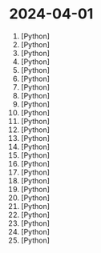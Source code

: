 # 2024-04-01

1. [](https://github.comundefined "🚀「Douyin_TikTok_Download_API」是一个开箱即用的高性能异步抖音、快手、TikTok、Bilibili数据爬取工具，支持API调用，在线批量解析及下载。") [Python]
2. [](https://github.comundefined "Awesome Pretrained Chinese NLP Models，高质量中文预训练模型&大模型&多模态模型&大语言模型集合") [Python]
3. [](https://github.comundefined "A proxy tool to bypass GFW.") [Python]
4. [](https://github.comundefined "微信机器人，接入Google Bard、ChatGPT、ChatGLM、讯飞星火、Tigerbot；成语接龙、天气预报、新闻摘要。") [Python]
5. [](https://github.comundefined "文件快递柜-匿名口令分享文本，文件，像拿快递一样取文件（File Express Cabinet - Anonymous Passcode Sharing Text, Files, Like Taking Express Delivery for Files）") [Python]
6. [](https://github.comundefined "") [Python]
7. [](https://github.comundefined "Book_4_《矩阵力量》 | 鸢尾花书：从加减乘除到机器学习；上架！") [Python]
8. [](https://github.comundefined "学无止下载器，慕课下载器，Mooc网课下载，慕课网，中国大学，网易云课堂，有道精品课，有道领世，腾讯课堂，B站课堂，中公网校，新东方，高途，途途，学浪，抖音课堂，小鹅通，千聊，兴趣岛，超星学习通，学银在线，智慧职教，智慧树，学堂在线，爱课程；支持视频课件同时下载") [Python]
9. [](https://github.comundefined "🚀 一键部署！真正的 AI 聊天机器人！支持ChatGPT、文心一言、讯飞星火、Bing、Bard、ChatGLM、POE，多账号，人设调教，虚拟女仆、图片渲染、语音发送 | 支持 QQ、Telegram、Discord、微信 等平台") [Python]
10. [](https://github.comundefined "可能是最好的PySide6中文教程！用代码实例讲解PySide6，附优质Demos、图标库、QSS皮肤、相关文章等分享！") [Python]
11. [](https://github.comundefined "yolov5 车牌检测 车牌识别 中文车牌识别 检测 支持12种中文车牌 支持双层车牌") [Python]
12. [](https://github.comundefined "原神小助手 Genshin Assistant (CN/EN) | 自动战斗,秘境,领日常,半自动委托") [Python]
13. [](https://github.comundefined "手写实现李航《统计学习方法》书中全部算法") [Python]
14. [](https://github.comundefined "自动抓取合并互联网上的公开节点。") [Python]
15. [](https://github.comundefined "pycorrector is a toolkit for text error correction. 文本纠错，实现了Kenlm，T5，MacBERT，ChatGLM3，LLaMA等模型应用在纠错场景，开箱即用。") [Python]
16. [](https://github.comundefined "自定义 订阅转换 配置转换 规则转换 的远程配置。正则匹配大小写、简繁体，更好的匹配中转、IPLC节点。自带旗帜 emoji 添加逻辑，原名不包含旗帜 emoji 才添加，原名已包含旗帜 emoji 则不添加。扩展 APP 广告拦截规则，对某些影视/动漫 APP 有加速奇效。修改自 ACL4SSR_Online_Full.ini") [Python]
17. [](https://github.comundefined "🚀免费Shadowrocket账号，小火箭节点，🚀 免费订阅地址，🚀 免费节点，🚀 每天更新一次，共享节点，节点质量高可用，完全免费。免费clash订阅地址，免费翻墙，免费科学上网，免费梯子，免费ss/v2ray/trojan/clash节点，谷歌商店，翻墙梯子，Openai ChatGPT账号,代理,proxy代理科学上网,TG代理,电报代理,Telegram代理,免费共享苹果外区ID") [Python]
18. [](https://github.comundefined "text2vec, text to vector. 文本向量表征工具，把文本转化为向量矩阵，实现了Word2Vec、RankBM25、Sentence-BERT、CoSENT等文本表征、文本相似度计算模型，开箱即用。") [Python]
19. [](https://github.comundefined "Book_3_《数学要素》 | 鸢尾花书：从加减乘除到机器学习；上架；欢迎继续纠错，纠错多的同学还会有赠书！") [Python]
20. [](https://github.comundefined "《动手学深度学习》：面向中文读者、能运行、可讨论。中英文版被70多个国家的500多所大学用于教学。") [Python]
21. [](https://github.comundefined "高清仪表盘图标（1024x1024 分辨率）") [Python]
22. [](https://github.comundefined "🏔️国立台湾大学、新加坡国立大学、早稻田大学、东京大学，中央研究院（台湾）以及中国重点高校及科研机构，社科、经济、数学、博弈论、哲学、系统工程类学术论文等知识库。") [Python]
23. [](https://github.comundefined "分享 GitHub 上有趣、入门级的开源项目。Share interesting, entry-level open source projects on GitHub.") [Python]
24. [](https://github.comundefined "Awesome OCR multiple programing languages toolkits based on ONNXRuntime, OpenVION and PaddlePaddle.") [Python]
25. [](https://github.comundefined "😘 让你“爱”上 GitHub，解决访问时图裂、加载慢的问题。（无需安装）") [Python]

